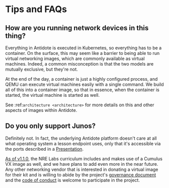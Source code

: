 # Tips and FAQs

## How are you running network devices in this thing?

Everything in Antidote is executed in Kubernetes, so everything has to be a container. On the surface, this may seem like a barrier to being able to run virtual networking images, which are commonly available as virtual machines. Indeed, a common misconception is that the two models are mutually exclusive, but they're not.

At the end of the day, a container is just a highly configured process, and QEMU can execute virtual machines easily with a single command. We build all of this into a container image, so that in essence, when the container is started, the virtual machine is started as well.

See :ref:`architecture <architecture>` for more details on this and other aspects of images within Antidote.

## Do you only support Junos?

Definitely not. In fact, the underlying Antidote platform doesn't care at all what operating system a lesson endpoint uses, only that it's accessible via the ports described in a [Presentation](../antidote/object-reference/lessons/presentations.md).

[As of v1.1.0](https://github.com/nre-learning/nrelabs-curriculum/releases/tag/v1.1.0), the NRE Labs curriculum includes and makes use of a Cumulus VX image as well, and we have plans to add even more in the near future. Any other networking vendor that is interested in donating a virtual image for their kit and is willing to abide by the project's [governance document](https://github.com/nre-learning/proposals/blob/master/governance.md) and the [code of conduct](https://github.com/nre-learning/proposals/blob/master/codeofconduct.md) is welcome to participate in the project.

## 

